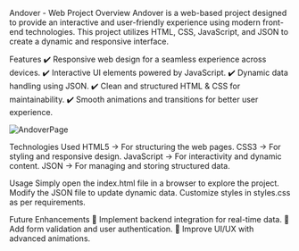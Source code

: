 Andover - Web Project
Overview
Andover is a web-based project designed to provide an interactive and user-friendly experience using modern front-end technologies. This project utilizes HTML, CSS, JavaScript, and JSON to create a dynamic and responsive interface.

Features
✔️ Responsive web design for a seamless experience across devices.
✔️ Interactive UI elements powered by JavaScript.
✔️ Dynamic data handling using JSON.
✔️ Clean and structured HTML & CSS for maintainability.
✔️ Smooth animations and transitions for better user experience.

![AndoverPage](https://github.com/user-attachments/assets/16f9c1ba-7933-4c3e-97d3-1c9256058582)


Technologies Used
HTML5 → For structuring the web pages.
CSS3 → For styling and responsive design.
JavaScript → For interactivity and dynamic content.
JSON → For managing and storing structured data.

Usage
Simply open the index.html file in a browser to explore the project.
Modify the JSON file to update dynamic data.
Customize styles in styles.css as per requirements.

Future Enhancements
🔹 Implement backend integration for real-time data.
🔹 Add form validation and user authentication.
🔹 Improve UI/UX with advanced animations.


